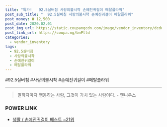 ```yaml
--- 
title: "특가!   92.5실버침 사랑의불시착 손예진귀걸이 메탈플라워" 
post_sub_title: "  92.5실버침 사랑의불시착 손예진귀걸이 메탈플라워" 
post_money: ₩ 12,500 
post_date: 2020.02.01 
post_img_url: https://static.coupangcdn.com/image/vendor_inventory/dcdd/dcb6607e51b296095c467e563eee7791588794344755501e0ef7863cd068.jpg 
post_link_url: https://coupa.ng/bnPttd 
categories: 
  - vendor_inventory 
tags: 
  - 92.5실버침 
  - 사랑의불시착 
  - 손예진귀걸이 
  - 메탈플라워 
--- 
```

  #92.5실버침 #사랑의불시착 #손예진귀걸이 #메탈플라워 
<hr> 

> 말하자마자 행동하는 사람, 그것이 가치 있는 사람이다. - 엔니우스 


### POWER LINK

* <a href="https://blog.naver.com/santokki14/221792851726" target="_blank">생활 / 손예진귀걸이 베스트 ~21위</a>
